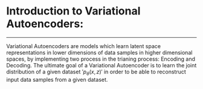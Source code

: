 # Introduction to Variational Autoencoders:
---
Variational Autoencoders are models which learn latent space representations in lower dimensions of data samples in higher dimensional spaces, by implementing two process in the trianing process: Encoding and Decoding. The ultimate goal of a Variational Autoencoder is to learn the joint distribution of a given dataset $'p_{\theta}(x,z)'$ in order to be able to reconstruct input data samples from a given dataset.
